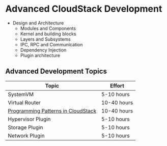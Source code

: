 # Advanced CloudStack Development

- Design and Architecture
  - Modules and Components
  - Kernel and building blocks
  - Layers and Subsystems
  - IPC, RPC and Communication
  - Dependency Injection
  - Plugin architecture

## Advanced Development Topics
| Topic | Effort |
| ----- | ------ |
| SystemVM | 5-10 hours |
| Virtual Router | 10-40 hours |
| [Programming Patterns in CloudStack](hack/patterns.md) | 10-40 hours |
| Hypervisor Plugin | 5-10 hours |
| Storage Plugin | 5-10 hours |
| Network Plugin | 5-10 hours |

